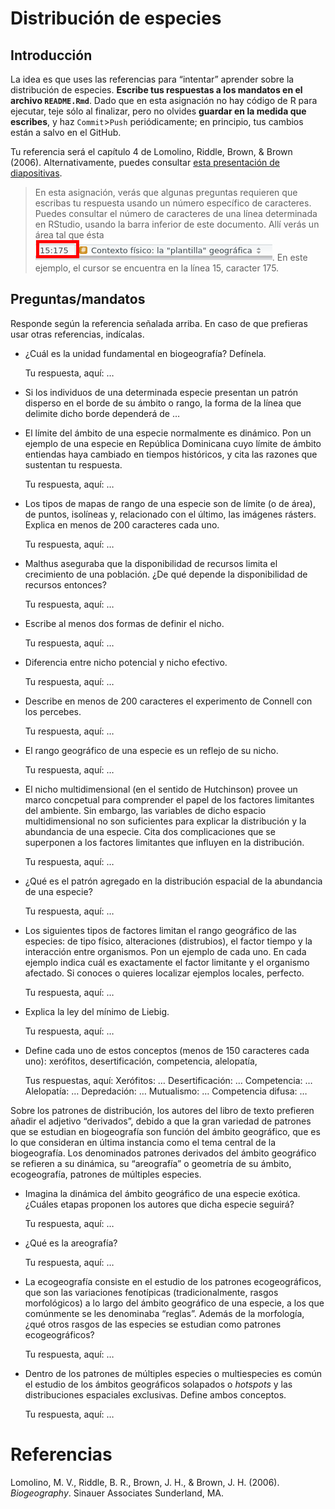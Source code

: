 
<!-- Este .md fue generado a partir del .Rmd homónimo. Edítese el .Rmd -->

# Distribución de especies

## Introducción

La idea es que uses las referencias para “intentar” aprender sobre la
distribución de especies. **Escribe tus respuestas a los mandatos en el
archivo `README.Rmd`**. Dado que en esta asignación no hay código de R
para ejecutar, teje sólo al finalizar, pero no olvides **guardar en la
medida que escribes**, y haz `Commit`\>`Push` periódicamente; en
principio, tus cambios están a salvo en el GitHub.

Tu referencia será el capítulo 4 de Lomolino, Riddle, Brown, & Brown
(2006). Alternativamente, puedes consultar [esta presentación de
diapositivas](https://drive.google.com/open?id=10wRSRGfoW96weiY4O4E_8NiQfv44cAvT).

> En esta asignación, verás que algunas preguntas requieren que escribas
> tu respuesta usando un número específico de caracteres. Puedes
> consultar el número de caracteres de una línea determinada en RStudio,
> usando la barra inferior de este documento. Allí verás un área tal que
> ésta ![](img/filas_columnas.png). En este ejemplo, el cursor se
> encuentra en la línea 15, caracter 175.

## Preguntas/mandatos

Responde según la referencia señalada arriba. En caso de que prefieras
usar otras referencias, indícalas.

  - ¿Cuál es la unidad fundamental en biogeografía? Defínela.
    
    Tu respuesta, aquí: …

  - Si los individuos de una determinada especie presentan un patrón
    disperso en el borde de su ámbito o rango, la forma de la línea que
    delimite dicho borde dependerá de …

  - El límite del ámbito de una especie normalmente es dinámico. Pon un
    ejemplo de una especie en República Dominicana cuyo límite de ámbito
    entiendas haya cambiado en tiempos históricos, y cita las razones
    que sustentan tu respuesta.
    
    Tu respuesta, aquí: …

  - Los tipos de mapas de rango de una especie son de límite (o de
    área), de puntos, isolíneas y, relacionado con el último, las
    imágenes rásters. Explica en menos de 200 caracteres cada uno.
    
    Tu respuesta, aquí: …

  - Malthus aseguraba que la disponibilidad de recursos limita el
    crecimiento de una población. ¿De qué depende la disponibilidad de
    recursos entonces?
    
    Tu respuesta, aquí: …

  - Escribe al menos dos formas de definir el nicho.
    
    Tu respuesta, aquí: …

  - Diferencia entre nicho potencial y nicho efectivo.
    
    Tu respuesta, aquí: …

  - Describe en menos de 200 caracteres el experimento de Connell con
    los percebes.
    
    Tu respuesta, aquí: …

  - El rango geográfico de una especie es un reflejo de su nicho.
    
    Tu respuesta, aquí: …

  - El nicho multidimensional (en el sentido de Hutchinson) provee un
    marco concpetual para comprender el papel de los factores limitantes
    del ambiente. Sin embargo, las variables de dicho espacio
    multidimensional no son suficientes para explicar la distribución y
    la abundancia de una especie. Cita dos complicaciones que se
    superponen a los factores limitantes que influyen en la
    distribución.
    
    Tu respuesta, aquí: …

  - ¿Qué es el patrón agregado en la distribución espacial de la
    abundancia de una especie?
    
    Tu respuesta, aquí: …

  - Los siguientes tipos de factores limitan el rango geográfico de las
    especies: de tipo físico, alteraciones (distrubios), el factor
    tiempo y la interacción entre organismos. Pon un ejemplo de cada
    uno. En cada ejemplo indica cuál es exactamente el factor limitante
    y el organismo afectado. Si conoces o quieres localizar ejemplos
    locales, perfecto.
    
    Tu respuesta, aquí: …

  - Explica la ley del mínimo de Liebig.
    
    Tu respuesta, aquí: …

  - Define cada uno de estos conceptos (menos de 150 caracteres cada
    uno): xerófitos, desertificación, competencia, alelopatía,
    
    Tus respuestas, aquí: Xerófitos: … Desertificación: … Competencia: …
    Alelopatía: … Depredación: … Mutualismo: … Competencia difusa: …

Sobre los patrones de distribución, los autores del libro de texto
prefieren añadir el adjetivo “derivados”, debido a que la gran variedad
de patrones que se estudian en biogeografía son función del ámbito
geográfico, que es lo que consideran en última instancia como el tema
central de la biogeografía. Los denominados patrones derivados del
ámbito geográfico se refieren a su dinámica, su “areografía” o
geometría de su ámbito, ecogeografía, patrones de múltiples especies.

  - Imagina la dinámica del ámbito geográfico de una especie exótica.
    ¿Cuáles etapas proponen los autores que dicha especie seguirá?
    
    Tu respuesta, aquí: …

  - ¿Qué es la areografía?
    
    Tu respuesta, aquí: …

  - La ecogeografía consiste en el estudio de los patrones
    ecogeográficos, que son las variaciones fenotípicas
    (tradicionalmente, rasgos morfológicos) a lo largo del ámbito
    geográfico de una especie, a los que comúnmente se les denominaba
    “reglas”. Además de la morfología, ¿qué otros rasgos de las
    especies se estudian como patrones ecogeográficos?
    
    Tu respuesta, aquí: …

  - Dentro de los patrones de múltiples especies o multiespecies es
    común el estudio de los ámbitos geográficos solapados o *hotspots*
    y las distribuciones espaciales exclusivas. Define ambos conceptos.
    
    Tu respuesta, aquí: …

# Referencias

<div id="refs" class="references">

<div id="ref-lomolino2006biogeography">

Lomolino, M. V., Riddle, B. R., Brown, J. H., & Brown, J. H. (2006).
*Biogeography*. Sinauer Associates Sunderland, MA.

</div>

</div>
